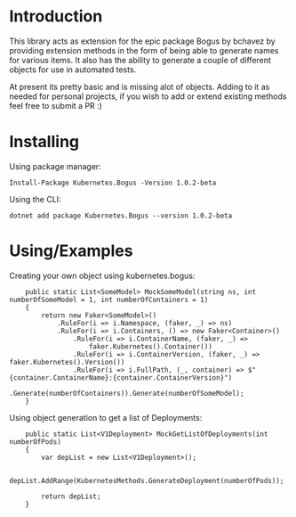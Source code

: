 # Introduction
This library acts as extension for the epic package Bogus by bchavez by providing extension methods in the form
of being able to generate names for various items. It also has the ability to generate a couple of different objects for use in automated tests.

At present its pretty basic and is missing alot of objects. Adding to it as needed for personal projects, if you wish to add or extend existing methods feel free to submit a PR :)

# Installing
Using package manager:
```
Install-Package Kubernetes.Bogus -Version 1.0.2-beta
```

Using the CLI:
```
dotnet add package Kubernetes.Bogus --version 1.0.2-beta
```

# Using/Examples

Creating your own object using kubernetes.bogus:
```
    public static List<SomeModel> MockSomeModel(string ns, int numberOfSomeModel = 1, int numberOfContainers = 1)
    {
        return new Faker<SomeModel>()
            .RuleFor(i => i.Namespace, (faker, _) => ns)
            .RuleFor(i => i.Containers, () => new Faker<Container>()
                .RuleFor(i => i.ContainerName, (faker, _) =>
                    faker.Kubernetes().Container())
                .RuleFor(i => i.ContainerVersion, (faker, _) => faker.Kubernetes().Version())
                .RuleFor(i => i.FullPath, (_, container) => $"{container.ContainerName}:{container.ContainerVersion}")
                .Generate(numberOfContainers)).Generate(numberOfSomeModel);
    }
```

Using object generation to get a list of Deployments:
```
    public static List<V1Deployment> MockGetListOfDeployments(int numberOfPods)
    {
        var depList = new List<V1Deployment>();

        depList.AddRange(KubernetesMethods.GenerateDeployment(numberOfPods));

        return depList;
    }
```
